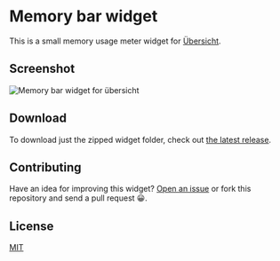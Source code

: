 # Memory bar widget

This is a small memory usage meter widget for [Übersicht](http://tracesof.net/uebersicht/).

## Screenshot

![Memory bar widget for übersicht](http://cl.ly/image/0H1X3l0z2v04/2014-07-11%20at%204.00%20pm.png)

## Download

To download just the zipped widget folder, check out [the latest release](https://github.com/cobyism/ubersicht-memory-bar/releases/latest).

## Contributing

Have an idea for improving this widget? [Open an issue](https://github.com/cobyism/ubersicht-memory-bar/issues/new) or fork this repository and send a pull request :grinning:.

## License

[MIT](./LICENSE)
